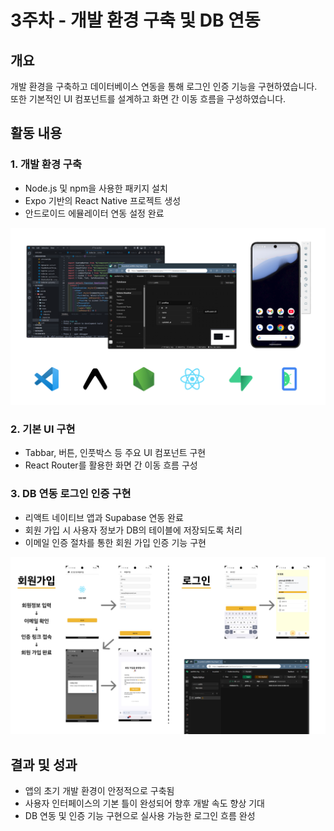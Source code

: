 # 3주차 - 개발 환경 구축 및 DB 연동

## 개요
개발 환경을 구축하고 데이터베이스 연동을 통해 로그인 인증 기능을 구현하였습니다. 또한 기본적인 UI 컴포넌트를 설계하고 화면 간 이동 흐름을 구성하였습니다.

## 활동 내용

### 1. 개발 환경 구축
- Node.js 및 npm을 사용한 패키지 설치
- Expo 기반의 React Native 프로젝트 생성
- 안드로이드 에뮬레이터 연동 설정 완료

![Development environment](./assets/devEnv.png)

### 2. 기본 UI 구현
- Tabbar, 버튼, 인풋박스 등 주요 UI 컴포넌트 구현
- React Router를 활용한 화면 간 이동 흐름 구성

### 3. DB 연동 로그인 인증 구현
- 리액트 네이티브 앱과 Supabase 연동 완료
- 회원 가입 시 사용자 정보가 DB의 테이블에 저장되도록 처리
- 이메일 인증 절차를 통한 회원 가입 인증 기능 구현

![Signup and Signin Demo](./assets/signupDemo.png)

## 결과 및 성과
- 앱의 초기 개발 환경이 안정적으로 구축됨
- 사용자 인터페이스의 기본 틀이 완성되어 향후 개발 속도 향상 기대
- DB 연동 및 인증 기능 구현으로 실사용 가능한 로그인 흐름 완성